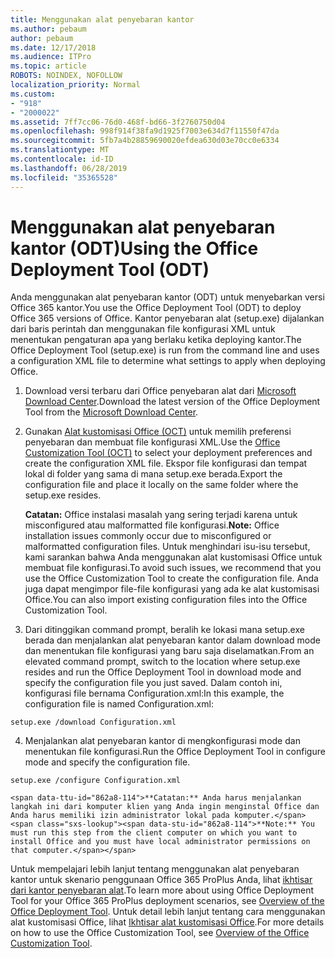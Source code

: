 ```yaml
---
title: Menggunakan alat penyebaran kantor
ms.author: pebaum
author: pebaum
ms.date: 12/17/2018
ms.audience: ITPro
ms.topic: article
ROBOTS: NOINDEX, NOFOLLOW
localization_priority: Normal
ms.custom:
- "918"
- "2000022"
ms.assetid: 7ff7cc06-76d0-468f-bd66-3f2760750d04
ms.openlocfilehash: 998f914f38fa9d1925f7003e634d7f11550f47da
ms.sourcegitcommit: 5fb7a4b28859690020efdea630d03e70cc0e6334
ms.translationtype: MT
ms.contentlocale: id-ID
ms.lasthandoff: 06/28/2019
ms.locfileid: "35365528"
---
```

# <a name="using-the-office-deployment-tool-odt"></a><span data-ttu-id="862a8-102">Menggunakan alat penyebaran kantor (ODT)</span><span class="sxs-lookup"><span data-stu-id="862a8-102">Using the Office Deployment Tool (ODT)</span></span>

<span data-ttu-id="862a8-103">Anda menggunakan alat penyebaran kantor (ODT) untuk menyebarkan versi Office 365 kantor.</span><span class="sxs-lookup"><span data-stu-id="862a8-103">You use the Office Deployment Tool (ODT) to deploy Office 365 versions of Office.</span></span> <span data-ttu-id="862a8-104">Kantor penyebaran alat (setup.exe) dijalankan dari baris perintah dan menggunakan file konfigurasi XML untuk menentukan pengaturan apa yang berlaku ketika deploying kantor.</span><span class="sxs-lookup"><span data-stu-id="862a8-104">The Office Deployment Tool (setup.exe) is run from the command line and uses a configuration XML file to determine what settings to apply when deploying Office.</span></span>
  
1. <span data-ttu-id="862a8-105">Download versi terbaru dari Office penyebaran alat dari [Microsoft Download Center](http://go.microsoft.com/fwlink/p/?LinkID=626065).</span><span class="sxs-lookup"><span data-stu-id="862a8-105">Download the latest version of the Office Deployment Tool from the [Microsoft Download Center](http://go.microsoft.com/fwlink/p/?LinkID=626065).</span></span>

2. <span data-ttu-id="862a8-106">Gunakan [Alat kustomisasi Office (OCT)](https://config.office.com) untuk memilih preferensi penyebaran dan membuat file konfigurasi XML.</span><span class="sxs-lookup"><span data-stu-id="862a8-106">Use the [Office Customization Tool (OCT)](https://config.office.com) to select your deployment preferences and create the configuration XML file.</span></span> <span data-ttu-id="862a8-107">Ekspor file konfigurasi dan tempat lokal di folder yang sama di mana setup.exe berada.</span><span class="sxs-lookup"><span data-stu-id="862a8-107">Export the configuration file and place it locally on the same folder where the setup.exe resides.</span></span>

    <span data-ttu-id="862a8-108">**Catatan:** Office instalasi masalah yang sering terjadi karena untuk misconfigured atau malformatted file konfigurasi.</span><span class="sxs-lookup"><span data-stu-id="862a8-108">**Note:** Office installation issues commonly occur due to misconfigured or malformatted configuration files.</span></span> <span data-ttu-id="862a8-109">Untuk menghindari isu-isu tersebut, kami sarankan bahwa Anda menggunakan alat kustomisasi Office untuk membuat file konfigurasi.</span><span class="sxs-lookup"><span data-stu-id="862a8-109">To avoid such issues, we recommend that you use the Office Customization Tool to create the configuration file.</span></span> <span data-ttu-id="862a8-110">Anda juga dapat mengimpor file-file konfigurasi yang ada ke alat kustomisasi Office.</span><span class="sxs-lookup"><span data-stu-id="862a8-110">You can also import existing configuration files into the Office Customization Tool.</span></span>

3. <span data-ttu-id="862a8-111">Dari ditinggikan command prompt, beralih ke lokasi mana setup.exe berada dan menjalankan alat penyebaran kantor dalam download mode dan menentukan file konfigurasi yang baru saja diselamatkan.</span><span class="sxs-lookup"><span data-stu-id="862a8-111">From an elevated command prompt, switch to the location where setup.exe resides and run the Office Deployment Tool in download mode and specify the configuration file you just saved.</span></span> <span data-ttu-id="862a8-112">Dalam contoh ini, konfigurasi file bernama Configuration.xml:</span><span class="sxs-lookup"><span data-stu-id="862a8-112">In this example, the configuration file is named Configuration.xml:</span></span>
    
  ```
  setup.exe /download Configuration.xml  
  ```

4. <span data-ttu-id="862a8-113">Menjalankan alat penyebaran kantor di mengkonfigurasi mode dan menentukan file konfigurasi.</span><span class="sxs-lookup"><span data-stu-id="862a8-113">Run the Office Deployment Tool in configure mode and specify the configuration file.</span></span>
    
  ```
  setup.exe /configure Configuration.xml
  ```

    <span data-ttu-id="862a8-114">**Catatan:** Anda harus menjalankan langkah ini dari komputer klien yang Anda ingin menginstal Office dan Anda harus memiliki izin administrator lokal pada komputer.</span><span class="sxs-lookup"><span data-stu-id="862a8-114">**Note:** You must run this step from the client computer on which you want to install Office and you must have local administrator permissions on that computer.</span></span>

<span data-ttu-id="862a8-115">Untuk mempelajari lebih lanjut tentang menggunakan alat penyebaran kantor untuk skenario penggunaan Office 365 ProPlus Anda, lihat [ikhtisar dari kantor penyebaran alat](https://docs.microsoft.com/deployoffice/overview-of-the-office-2016-deployment-tool).</span><span class="sxs-lookup"><span data-stu-id="862a8-115">To learn more about using Office Deployment Tool for your Office 365 ProPlus deployment scenarios, see [Overview of the Office Deployment Tool](https://docs.microsoft.com/deployoffice/overview-of-the-office-2016-deployment-tool).</span></span> <span data-ttu-id="862a8-116">Untuk detail lebih lanjut tentang cara menggunakan alat kustomisasi Office, lihat [Ikhtisar alat kustomisasi Office](https://docs.microsoft.com/DeployOffice/overview-of-the-office-customization-tool-for-click-to-run).</span><span class="sxs-lookup"><span data-stu-id="862a8-116">For more details on how to use the Office Customization Tool, see [Overview of the Office Customization Tool](https://docs.microsoft.com/DeployOffice/overview-of-the-office-customization-tool-for-click-to-run).</span></span>
